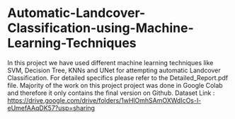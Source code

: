 # Automatic-Landcover-Classification-using-Machine-Learning-Techniques
In this project we have used different machine learning techniques like SVM, Decision Tree, KNNs and UNet for attempting automatic Landcover Classification. For detailed specifics please refer to the Detailed_Report.pdf file. Majority of the work on this project project was done in Google Colab and therefore it only contains the final version on Github. Dataset Link : https://drive.google.com/drive/folders/1wHlOmhSAmOXWdIcOs-l-eUmefAAqDK57?usp=sharing
